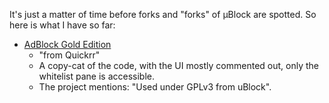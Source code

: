 It's just a matter of time before forks and "forks" of µBlock are spotted. So here is what I have so far:

- [AdBlock Gold Edition](https://chrome.google.com/webstore/detail/adblock-gold-edition/kmooncpopldajlgigepneepagpcnehgg)
    - "from Quickrr"
    - A copy-cat of the code, with the UI mostly commented out, only the whitelist pane is accessible.
    - The project mentions: "Used under GPLv3 from uBlock".

